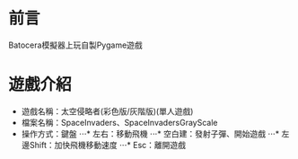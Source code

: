 # 前言
Batocera模擬器上玩自製Pygame遊戲

# 遊戲介紹
* 遊戲名稱：太空侵略者(彩色版/灰階版)(單人遊戲)
* 檔案名稱：SpaceInvaders、SpaceInvadersGrayScale
* 操作方式：鍵盤
⋅⋅⋅* 左右：移動飛機
⋅⋅⋅* 空白建：發射子彈、開始遊戲
⋅⋅⋅* 左邊Shift：加快飛機移動速度
⋅⋅⋅* Esc：離開遊戲
